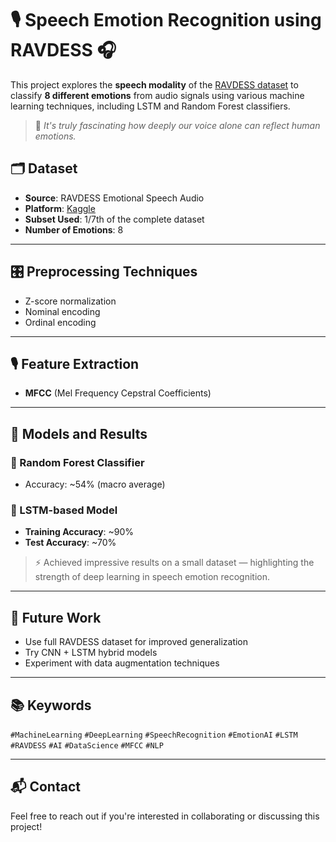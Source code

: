 # 🎙️ Speech Emotion Recognition using RAVDESS 🎧

This project explores the **speech modality** of the [RAVDESS dataset](https://www.kaggle.com/datasets/uwrfkaggler/ravdess-emotional-speech-audio) to classify **8 different emotions** from audio signals using various machine learning techniques, including LSTM and Random Forest classifiers.

> 🧠 *It's truly fascinating how deeply our voice alone can reflect human emotions.*


## 🗂️ Dataset

- **Source**: RAVDESS Emotional Speech Audio
- **Platform**: [Kaggle](https://www.kaggle.com/datasets/uwrfkaggler/ravdess-emotional-speech-audio)
- **Subset Used**: 1/7th of the complete dataset
- **Number of Emotions**: 8

---

## 🎛️ Preprocessing Techniques

- Z-score normalization
- Nominal encoding
- Ordinal encoding

---

## 🎙️ Feature Extraction

- **MFCC** (Mel Frequency Cepstral Coefficients)

---

## 🤖 Models and Results

### 🔹 Random Forest Classifier
- Accuracy: ~54% (macro average)

### 🔹 LSTM-based Model
- **Training Accuracy**: ~90%
- **Test Accuracy**: ~70%

> ⚡ Achieved impressive results on a small dataset — highlighting the strength of deep learning in speech emotion recognition.

---

## 📌 Future Work

- Use full RAVDESS dataset for improved generalization
- Try CNN + LSTM hybrid models
- Experiment with data augmentation techniques

---

## 📚 Keywords

`#MachineLearning` `#DeepLearning` `#SpeechRecognition` `#EmotionAI` `#LSTM` `#RAVDESS` `#AI` `#DataScience` `#MFCC` `#NLP`

---

## 📬 Contact

Feel free to reach out if you're interested in collaborating or discussing this project!


